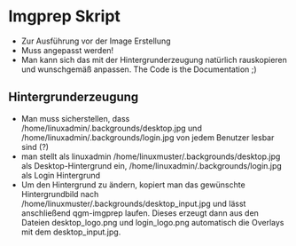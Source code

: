 Imgprep Skript
===============

* Zur Ausführung vor der Image Erstellung
* Muss angepasst werden!
* Man kann sich das mit der Hintergrunderzeugung natürlich rauskopieren und wunschgemäß anpassen. The Code is the Documentation ;)

Hintergrunderzeugung
---------------------

* Man muss sicherstellen, dass /home/linuxadmin/.backgrounds/desktop.jpg und /home/linuxadmin/.backgrounds/login.jpg von jedem Benutzer lesbar sind (?)
* man stellt als linuxadmin /home/linuxmuster/.backgrounds/desktop.jpg als Desktop-Hintergrund ein, /home/linuxadmin/.backgrounds/login.jpg als Login Hintergrund
* Um den Hintergrund zu ändern, kopiert man das gewünschte Hintergrundbild nach /home/linuxmuster/.backgrounds/desktop_input.jpg und lässt anschließend qgm-imgprep laufen. Dieses erzeugt dann aus den Dateien desktop_logo.png und login_logo.png automatisch die Overlays mit dem desktop_input.jpg. 
